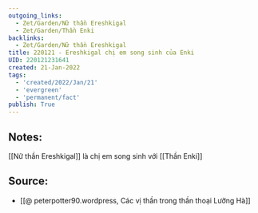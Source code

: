 ```yaml
---
outgoing_links:
  - Zet/Garden/Nữ thần Ereshkigal
  - Zet/Garden/Thần Enki
backlinks:
  - Zet/Garden/Nữ thần Ereshkigal
title: 220121 - Ereshkigal chị em song sinh của Enki
UID: 220121231641
created: 21-Jan-2022
tags:
  - 'created/2022/Jan/21'
  - 'evergreen'
  - 'permanent/fact'
publish: True
---
```

## Notes:
[[Nữ thần Ereshkigal]] là chị em song sinh với [[Thần Enki]]

## Source:
- [[@ peterpotter90.wordpress, Các vị thần trong thần thoại Lưỡng Hà]]

